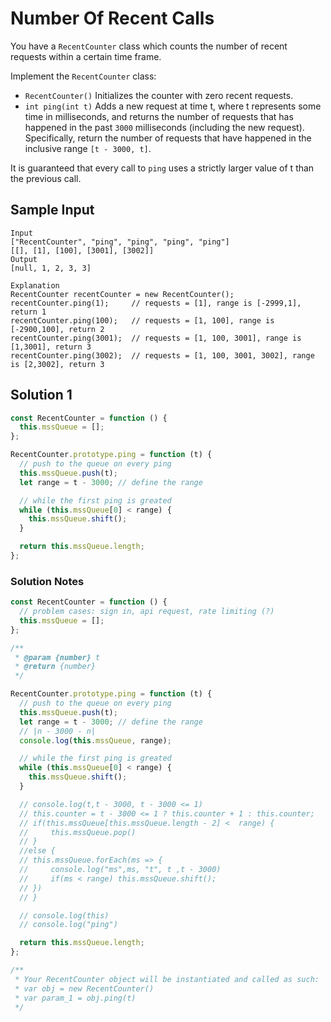 # Number Of Recent Calls

You have a `RecentCounter` class which counts the number of recent requests within a certain time frame.

Implement the `RecentCounter` class:

- `RecentCounter()` Initializes the counter with zero recent requests.
- `int ping(int t)` Adds a new request at time t, where t represents some time in milliseconds, and returns the number of requests that has happened in the past `3000` milliseconds (including the new request). Specifically, return the number of requests that have happened in the inclusive range `[t - 3000, t]`.

It is guaranteed that every call to `ping` uses a strictly larger value of t than the previous call.

## Sample Input

```
Input
["RecentCounter", "ping", "ping", "ping", "ping"]
[[], [1], [100], [3001], [3002]]
Output
[null, 1, 2, 3, 3]

Explanation
RecentCounter recentCounter = new RecentCounter();
recentCounter.ping(1);     // requests = [1], range is [-2999,1], return 1
recentCounter.ping(100);   // requests = [1, 100], range is [-2900,100], return 2
recentCounter.ping(3001);  // requests = [1, 100, 3001], range is [1,3001], return 3
recentCounter.ping(3002);  // requests = [1, 100, 3001, 3002], range is [2,3002], return 3
```

## Solution 1

```js
const RecentCounter = function () {
  this.mssQueue = [];
};

RecentCounter.prototype.ping = function (t) {
  // push to the queue on every ping
  this.mssQueue.push(t);
  let range = t - 3000; // define the range

  // while the first ping is greated
  while (this.mssQueue[0] < range) {
    this.mssQueue.shift();
  }

  return this.mssQueue.length;
};
```

### Solution Notes

```js
const RecentCounter = function () {
  // problem cases: sign in, api request, rate limiting (?)
  this.mssQueue = [];
};

/**
 * @param {number} t
 * @return {number}
 */

RecentCounter.prototype.ping = function (t) {
  // push to the queue on every ping
  this.mssQueue.push(t);
  let range = t - 3000; // define the range
  // |n - 3000 - n|
  console.log(this.mssQueue, range);

  // while the first ping is greated
  while (this.mssQueue[0] < range) {
    this.mssQueue.shift();
  }

  // console.log(t,t - 3000, t - 3000 <= 1)
  // this.counter = t - 3000 <= 1 ? this.counter + 1 : this.counter;
  // if(this.mssQueue[this.mssQueue.length - 2] <  range) {
  //     this.mssQueue.pop()
  // }
  //else {
  // this.mssQueue.forEach(ms => {
  //     console.log("ms",ms, "t", t ,t - 3000)
  //     if(ms < range) this.mssQueue.shift();
  // })
  // }

  // console.log(this)
  // console.log("ping")

  return this.mssQueue.length;
};

/**
 * Your RecentCounter object will be instantiated and called as such:
 * var obj = new RecentCounter()
 * var param_1 = obj.ping(t)
 */
```

```

```
